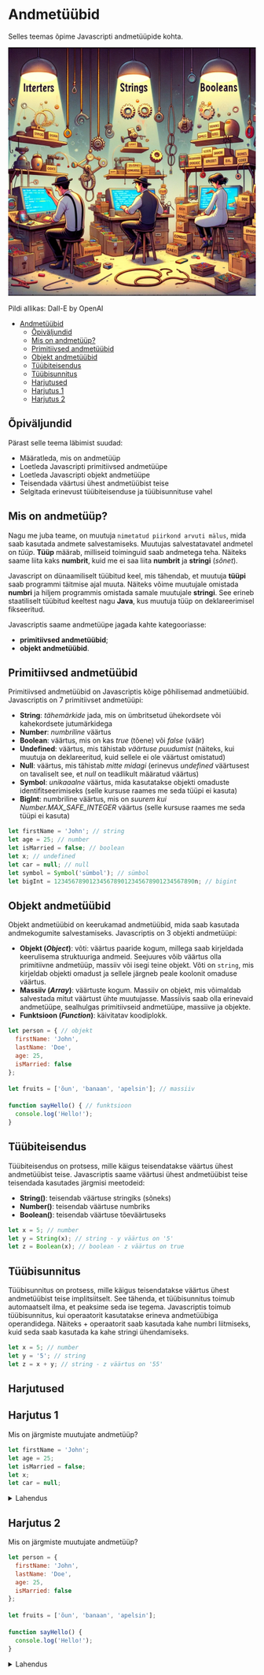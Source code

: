 # Andmetüübid

Selles teemas õpime Javascripti andmetüüpide kohta.

![Andmetüübid](Data-Types.webp)

Pildi allikas: Dall-E by OpenAI

- [Andmetüübid](#andmetüübid)
  - [Õpiväljundid](#õpiväljundid)
  - [Mis on andmetüüp?](#mis-on-andmetüüp)
  - [Primitiivsed andmetüübid](#primitiivsed-andmetüübid)
  - [Objekt andmetüübid](#objekt-andmetüübid)
  - [Tüübiteisendus](#tüübiteisendus)
  - [Tüübisunnitus](#tüübisunnitus)
  - [Harjutused](#harjutused)
  - [Harjutus 1](#harjutus-1)
  - [Harjutus 2](#harjutus-2)

## Õpiväljundid

Pärast selle teema läbimist suudad:

- Määratleda, mis on andmetüüp
- Loetleda Javascripti primitiivsed andmetüüpe
- Loetleda Javascripti objekt andmetüüpe
- Teisendada väärtusi ühest andmetüübist teise
- Selgitada erinevust tüübiteisenduse ja tüübisunnituse vahel

## Mis on andmetüüp?

Nagu me juba teame, on muutuja `nimetatud piirkond arvuti mälus`, mida saab kasutada andmete salvestamiseks. Muutujas salvestatavatel andmetel on *tüüp*. **Tüüp** määrab, milliseid toiminguid saab andmetega teha. Näiteks saame liita kaks **numbrit**, kuid me ei saa liita **numbrit** ja **stringi** (*sõnet*).

Javascript on dünaamiliselt tüübitud keel, mis tähendab, et muutuja **tüüpi** saab programmi täitmise ajal muuta. Näiteks võime muutujale omistada **numbri** ja hiljem programmis omistada samale muutujale **stringi**. See erineb staatiliselt tüübitud keeltest nagu **Java**, kus muutuja tüüp on deklareerimisel fikseeritud.

Javascriptis saame andmetüüpe jagada kahte kategooriasse:

- **primitiivsed andmetüübid**;
- **objekt andmetüübid**.

## Primitiivsed andmetüübid

Primitiivsed andmetüübid on Javascriptis kõige põhilisemad andmetüübid. Javascriptis on 7 primitiivset andmetüüpi:

- **String**: *tähemärkide* jada, mis on ümbritsetud ühekordsete või kahekordsete jutumärkidega
- **Number**: *numbriline* väärtus
- **Boolean**: väärtus, mis on kas *true* (tõene) või *false* (väär)
- **Undefined**: väärtus, mis tähistab *väärtuse puudumist* (näiteks, kui muutuja on deklareeritud, kuid sellele ei ole väärtust omistatud)
- **Null**: väärtus, mis tähistab *mitte midagi* (erinevus *undefined* väärtusest on tavaliselt see, et *null* on teadlikult määratud väärtus)
- **Symbol**: *unikaaalne* väärtus, mida kasutatakse objekti omaduste identifitseerimiseks (selle kursuse raames me seda tüüpi ei kasuta)
- **BigInt**: numbriline väärtus, mis on *suurem kui Number.MAX_SAFE_INTEGER* väärtus (selle kursuse raames me seda tüüpi ei kasuta)

```javascript
let firstName = 'John'; // string
let age = 25; // number
let isMarried = false; // boolean
let x; // undefined
let car = null; // null
let symbol = Symbol('sümbol'); // sümbol
let bigInt = 1234567890123456789012345678901234567890n; // bigint
```

## Objekt andmetüübid

Objekt andmetüübid on keerukamad andmetüübid, mida saab kasutada andmekogumite salvestamiseks. Javascriptis on 3 objekti andmetüüpi:

- **Objekt (*Object*)**: võti: väärtus paaride kogum, millega saab kirjeldada keerulisema struktuuriga andmeid. Seejuures võib väärtus olla primitiivne andmetüüp, massiiv või isegi teine objekt. Võti on `string`, mis kirjeldab objekti omadust ja sellele järgneb peale koolonit omaduse väärtus.
- **Massiiv (*Array*)**: väärtuste kogum. Massiiv on objekt, mis võimaldab salvestada mitut väärtust ühte muutujasse. Massiivis saab olla erinevaid andmetüüpe, sealhulgas primitiivseid andmetüüpe, massiive ja objekte.
- **Funktsioon (*Function*)**: käivitatav koodiplokk.

```js
let person = { // objekt
  firstName: 'John',
  lastName: 'Doe',
  age: 25,
  isMarried: false
};

let fruits = ['õun', 'banaan', 'apelsin']; // massiiv

function sayHello() { // funktsioon
  console.log('Hello!');
}
```

## Tüübiteisendus

Tüübiteisendus on protsess, mille käigus teisendatakse väärtus ühest andmetüübist teise. Javascriptis saame väärtusi ühest andmetüübist teise teisendada kasutades järgmisi meetodeid:

- **String()**: teisendab väärtuse stringiks (sõneks)
- **Number()**: teisendab väärtuse numbriks
- **Boolean()**: teisendab väärtuse tõeväärtuseks

```js
let x = 5; // number
let y = String(x); // string - y väärtus on '5'
let z = Boolean(x); // boolean - z väärtus on true
```

## Tüübisunnitus

Tüübisunnitus on protsess, mille käigus teisendatakse väärtus ühest andmetüübist teise implitsiitselt. See tähenda, et tüübisunnitus toimub automaatselt ilma, et peaksime seda ise tegema. Javascriptis toimub tüübisunnitus, kui operaatorit kasutatakse erineva andmetüübiga operandidega. Näiteks + operaatorit saab kasutada kahe numbri liitmiseks, kuid seda saab kasutada ka kahe stringi ühendamiseks.

```js
let x = 5; // number
let y = '5'; // string
let z = x + y; // string - z väärtus on '55'
```

## Harjutused

## Harjutus 1

Mis on järgmiste muutujate andmetüüp?

```js
let firstName = 'John';
let age = 25;
let isMarried = false;
let x;
let car = null;
```
<details>
<summary>Lahendus</summary>

- `firstName` on string (sõne)
- `age` on number
- `isMarried` on boolean
- `x` on undefined
- `car` on null

</details>

## Harjutus 2

Mis on järgmiste muutujate andmetüüp?

```js
let person = {
  firstName: 'John',
  lastName: 'Doe',
  age: 25,
  isMarried: false
};

let fruits = ['õun', 'banaan', 'apelsin'];

function sayHello() {
  console.log('Hello!');
}
```

<details>
<summary>Lahendus</summary>

- `person` on objekt
- `firstName`, `lastName`, `age` ja `isMarried` on `person` objekti omadused
  - `firstName` ja `lastName` on stringid
  - `age` on number
  - `isMarried` on boolean
- `fruits` on massiiv
- `õun`, `banaan` ja `apelsin` on `fruits` massiivi elemendid
  - `õun`, `banaan` ja `apelsin` on stringid
- `sayHello` on funktsioon

</details>
